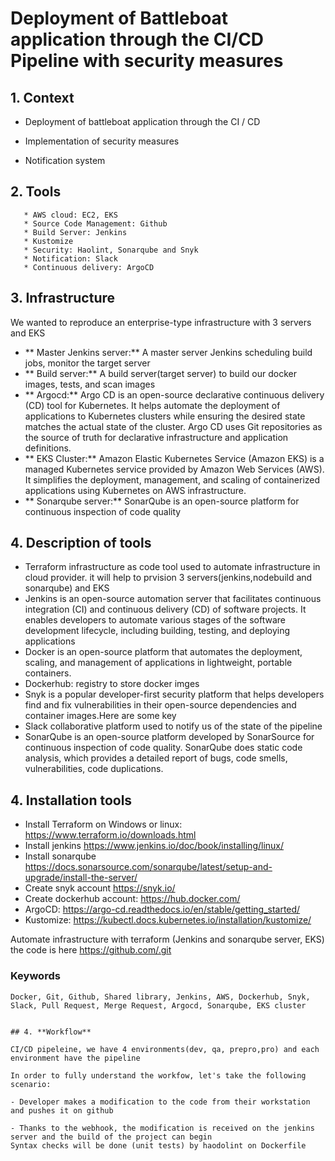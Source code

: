 # Deployment of Battleboat application through the CI/CD Pipeline with security measures

## 1. **Context**
   
   * Deployment of battleboat application through the CI / CD
   
   * Implementation of security measures
   
   * Notification system

## 2. **Tools**
       * AWS cloud: EC2, EKS                                     
       * Source Code Management: Github
       * Build Server: Jenkins 
       * Kustomize
       * Security: Haolint, Sonarqube and Snyk                                         
       * Notification: Slack
       * Continuous delivery: ArgoCD  
       
       
## 3. **Infrastructure**
We wanted to reproduce an enterprise-type infrastructure with 3 servers and EKS

- ** Master Jenkins server:**
A master server Jenkins scheduling build jobs, monitor the target server
- ** Build server:**
A build server(target server) to build our docker images, tests, and scan images
- ** Argocd:**
  Argo CD is an open-source declarative continuous delivery (CD) tool for Kubernetes. It helps automate the deployment of applications to Kubernetes clusters 
  while ensuring the desired state matches the actual state of the cluster. Argo CD uses Git repositories as the source of truth for declarative infrastructure 
  and application definitions.
- ** EKS Cluster:**
Amazon Elastic Kubernetes Service (Amazon EKS) is a managed Kubernetes service provided by Amazon Web Services (AWS). It simplifies the deployment, management, and scaling of containerized applications using Kubernetes on AWS infrastructure. 
- ** Sonarqube server:**
SonarQube is an open-source platform for continuous inspection of code quality

## 4. **Description of tools**
- Terraform infrastructure as code tool used to automate infrastructure in cloud provider. it will help to prvision 3 servers(jenkins,nodebuild and sonarqube) and EKS
- Jenkins is an open-source automation server that facilitates continuous integration (CI) and continuous delivery (CD) of software projects. It enables developers to automate various stages of the software development lifecycle, including building, testing, and deploying applications
- Docker is an open-source platform that automates the deployment, scaling, and management of applications in lightweight, portable containers.
- Dockerhub: registry to store docker imges
- Snyk is a popular developer-first security platform that helps developers find and fix vulnerabilities in their open-source dependencies and container 
  images.Here are some key
- Slack collaborative platform used to notify us of the state of the pipeline
- SonarQube is an open-source platform developed by SonarSource for continuous inspection of code quality. SonarQube does static code analysis, which provides a 
  detailed report of bugs, code smells, vulnerabilities, code duplications.
## 4. **Installation tools** 
- Install Terraform on Windows or linux: https://www.terraform.io/downloads.html
- Install jenkins https://www.jenkins.io/doc/book/installing/linux/
- Install sonarqube https://docs.sonarsource.com/sonarqube/latest/setup-and-upgrade/install-the-server/
- Create snyk account https://snyk.io/
- Create dockerhub account: https://hub.docker.com/
- ArgoCD: https://argo-cd.readthedocs.io/en/stable/getting_started/
- Kustomize: https://kubectl.docs.kubernetes.io/installation/kustomize/

Automate infrastructure with terraform (Jenkins and sonarqube server, EKS) the code is here https://github.com/.git


### Keywords

```
Docker, Git, Github, Shared library, Jenkins, AWS, Dockerhub, Snyk, Slack, Pull Request, Merge Request, Argocd, Sonarqube, EKS cluster


## 4. **Workflow**

CI/CD pipeleine, we have 4 environments(dev, qa, prepro,pro) and each environment have the pipeline

In order to fully understand the workfow, let's take the following scenario:

- Developer makes a modification to the code from their workstation and pushes it on github

- Thanks to the webhook, the modification is received on the jenkins server and the build of the project can begin
Syntax checks will be done (unit tests) by haodolint on Dockerfile
